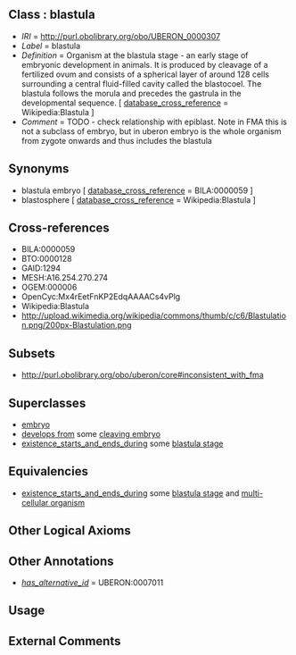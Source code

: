 
## Class : blastula

 * *IRI* = http://purl.obolibrary.org/obo/UBERON_0000307
 * *Label* = blastula
 * *Definition* = Organism at the blastula stage - an early stage of embryonic development in animals. It is produced by cleavage of a fertilized ovum and consists of a spherical layer of around 128 cells surrounding a central fluid-filled cavity called the blastocoel. The blastula follows the morula and precedes the gastrula in the developmental sequence. [ [database_cross_reference](../../ef/oboInOwl#hasDbXref.md) = Wikipedia:Blastula ]
 * *Comment* = TODO - check relationship with epiblast. Note in FMA this is not a subclass of embryo, but in uberon embryo is the whole organism from zygote onwards and thus includes the blastula

## Synonyms

 * blastula embryo [ [database_cross_reference](../../ef/oboInOwl#hasDbXref.md) = BILA:0000059 ]
 * blastosphere [ [database_cross_reference](../../ef/oboInOwl#hasDbXref.md) = Wikipedia:Blastula ]

## Cross-references

 * BILA:0000059
 * BTO:0000128
 * GAID:1294
 * MESH:A16.254.270.274
 * OGEM:000006
 * OpenCyc:Mx4rEetFnKP2EdqAAAACs4vPlg
 * Wikipedia:Blastula
 * http://upload.wikimedia.org/wikipedia/commons/thumb/c/c6/Blastulation.png/200px-Blastulation.png

## Subsets

 * http://purl.obolibrary.org/obo/uberon/core#inconsistent_with_fma

## Superclasses

 * [embryo](../../UBERON/22/UBERON_0000922.md)
 * [develops from](../../RO/02/RO_0002202.md) some [cleaving embryo](../../UBERON/10/UBERON_0007010.md)
 * [existence_starts_and_ends_during](../../core#existence/ng/core#existence_starts_and_ends_during.md) some [blastula stage](../../UBERON/08/UBERON_0000108.md)

## Equivalencies

 * [existence_starts_and_ends_during](../../core#existence/ng/core#existence_starts_and_ends_during.md) some [blastula stage](../../UBERON/08/UBERON_0000108.md) and [multi-cellular organism](../../UBERON/68/UBERON_0000468.md)

## Other Logical Axioms


## Other Annotations

 * *[has_alternative_id](../../Id/oboInOwl#hasAlternativeId.md)* = UBERON:0007011

## Usage


## External Comments

